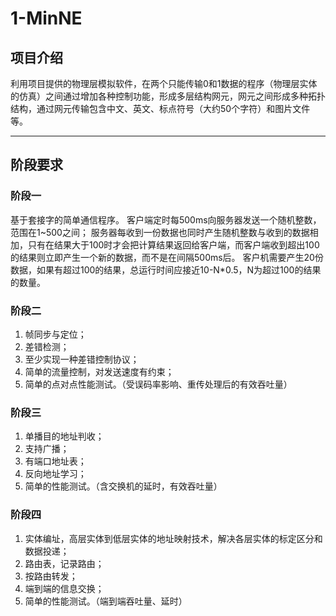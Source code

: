 # 1-MinNE

## 项目介绍

利用项目提供的物理层模拟软件，在两个只能传输0和1数据的程序（物理层实体的仿真）之间通过增加各种控制功能，形成多层结构网元，网元之间形成多种拓扑结构，通过网元传输包含中文、英文、标点符号（大约50个字符）和图片文件等。

---

## 阶段要求

### 阶段一

基于套接字的简单通信程序。
客户端定时每500ms向服务器发送一个随机整数，范围在1~500之间；
服务器每收到一份数据也同时产生随机整数与收到的数据相加，只有在结果大于100时才会把计算结果返回给客户端，而客户端收到超出100的结果则立即产生一个新的数据，而不是在间隔500ms后。
客户机需要产生20份数据，如果有超过100的结果，总运行时间应接近10-N*0.5，N为超过100的结果的数量。

### 阶段二

1. 帧同步与定位；
2. 差错检测；
3. 至少实现一种差错控制协议；
4. 简单的流量控制，对发送速度有约束；
5. 简单的点对点性能测试。（受误码率影响、重传处理后的有效吞吐量）

### 阶段三

1. 单播目的地址判收；
2. 支持广播；
3. 有端口地址表；
4. 反向地址学习；
5. 简单的性能测试。（含交换机的延时，有效吞吐量）

### 阶段四

1. 实体编址，高层实体到低层实体的地址映射技术，解决各层实体的标定区分和数据投递；
2. 路由表，记录路由；
3. 按路由转发；
4. 端到端的信息交换；
5. 简单的性能测试。（端到端吞吐量、延时）
